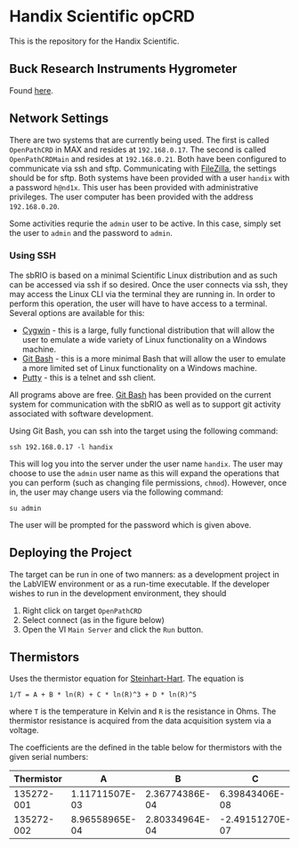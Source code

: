 # Handix Scientific opCRD 

This is the repository for the Handix Scientific.

## Buck Research Instruments Hygrometer

Found [here](http://www.hygrometers.com/products/cr-5/).

## Network Settings

There are two systems that are currently being used.  The first is called ``OpenPathCRD`` in MAX and resides at ``192.168.0.17``.  The second is called ``OpenPathCRDMain`` and resides at ``192.168.0.21``.  Both have been configured to communicate via ssh and sftp.  Communicating with [FileZilla](https://filezilla-project.org/), the settings should be for sftp.  Both systems have been provided with a user ``handix`` with a password ``h@nd1x``.  This user has been provided with administrative privileges.  The user computer has been provided with the address ``192.168.0.20``.  

Some activities requrie the ``admin`` user to be active.  In this case, simply set the user to ``admin`` and the password to ``admin``.

### Using SSH

The sbRIO is based on a minimal Scientific Linux distribution and as such can be accessed via ssh if  so desired.  Once the user connects via ssh, they may access the Linux CLI via the terminal they are running in.  In order to perform this operation, the user will have to have access to a terminal.  Several options are available for this:

* [Cygwin](https://cygwin.com) - this is a large, fully functional distribution that will allow the user to emulate a wide variety of Linux functionality on a Windows machine.
* [Git Bash](https://git-for-windows.github.io) - this is a more minimal Bash that will allow the user to emulate a more limited set of Linux functionality on a Windows machine.
* [Putty](http://www.chiark.greenend.org.uk/~sgtatham/putty/) - this is a telnet and ssh client.

All programs above are free.  [Git Bash](https://git-for-windows.github.io) has been provided on the current system for communication with the sbRIO as well as to support git activity associated with software development.  

Using Git Bash, you can ssh into the target using the following command:

```
ssh 192.168.0.17 -l handix
```

This will log you into the server under the user name ``handix``.  The user may choose to use the ``admin`` user name as this will expand the operations that you can perform (such as changing file permissions, ``chmod``).  However, once in, the user may change users via the following command:

```
su admin
```

The user will be prompted for the password which is given above.


## Deploying the Project

The target can be run in one of two manners: as a development project in the LabVIEW environment or as a run-time executable.  If the developer wishes to run in the development environment, they should 

1. Right click on target ``OpenPathCRD``
2. Select connect (as in the figure below)
3. Open the VI ``Main Server`` and click the ``Run`` button.



## Thermistors

Uses the thermistor equation for [Steinhart-Hart](https://en.wikipedia.org/wiki/Steinhart–Hart_equation).  The equation is 

``1/T = A + B * ln(R) + C * ln(R)^3 + D * ln(R)^5``

where ``T`` is the temperature in Kelvin and ``R`` is the resistance in Ohms.  The thermistor resistance is acquired from the data acquisition system via a voltage.  

The coefficients are the defined in the table below for thermistors with the given serial numbers:

Thermistor |        A       |       B        |        C       |       D      
---------- | -------------- | -------------- | -------------- | --------------
135272-001 | 1.11711507E-03 | 2.36774386E-04 | 6.39843406E-08 | 7.41113584E-11
135272-002 | 8.96558965E-04 | 2.80334964E-04 | -2.49151270E-07| 1.06658433E-09
